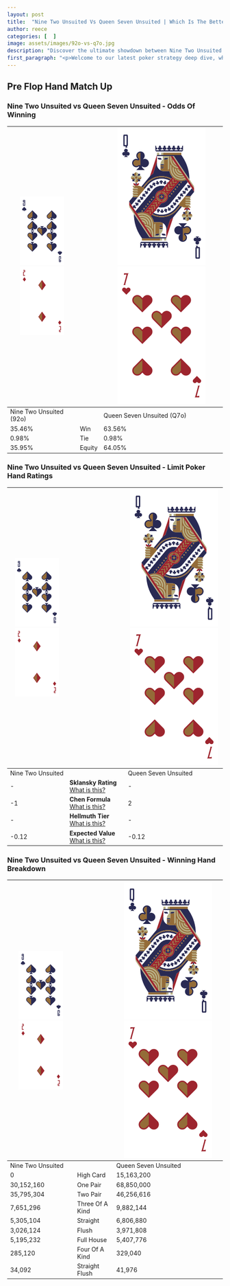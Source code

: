 ```yaml
---
layout: post
title:  "Nine Two Unsuited Vs Queen Seven Unsuited | Which Is The Better Hand In Poker? A Complete Guide"
author: reece
categories: [  ]
image: assets/images/92o-vs-q7o.jpg
description: "Discover the ultimate showdown between Nine Two Unsuited and Queen Seven Unsuited in poker! Uncover the odds, strategies, and scenarios where one hand triumphs over the other. Get ready to up your poker game with this thrilling analysis."
first_paragraph: "<p>Welcome to our latest poker strategy deep dive, where we're pitting two distinct hands against each other in a high-stakes showdown: Nine Two Unsuited vs Queen Seven Unsuited.</p><p>In the dynamic world of poker, every decision counts, and knowing which hand holds the upper hand is key to your success at the table.</p><p>In this article, we'll dissect these two hands, explore the scenarios where one dominates the other, and equip you with the knowledge to make strategic choices that can tip the odds in your favor.</p><p>Get ready to unravel the intriguing dynamics of these poker hands and elevate your game to new heights.</p>"
---
```




[comment]: # (sp0)

## Pre Flop Hand Match Up

<div class="table hand-ratings" markdown="1"> 



### Nine Two Unsuited vs Queen Seven Unsuited - Odds Of Winning


    
| ![image info](assets/images/hand1/9.png) ![image info](assets/images/hand1/2o.png) |  | ![image info](assets/images/hand2/Q.png) ![image info](assets/images/hand2/7o.png) |
| -------- | -------- | -------- |
| Nine Two Unsuited (92o) |  | Queen Seven Unsuited (Q7o) |
| 35.46% | Win | 63.56% |
| 0.98% | Tie | 0.98% |
| 35.95% | Equity | 64.05% |




[comment]: # (sp1)



### Nine Two Unsuited vs Queen Seven Unsuited - Limit Poker Hand Ratings


    
| ![image info](assets/images/hand1/9.png) ![image info](assets/images/hand1/2o.png) |  | ![image info](assets/images/hand2/Q.png) ![image info](assets/images/hand2/7o.png) |
| -------- | -------- | -------- |
| Nine Two Unsuited |  | Queen Seven Unsuited |
| - | **Sklansky Rating** [What is this?](/sklansky-rating-explained) | - |
| -1 | **Chen Formula** [What is this?](/chen-formula-explained) | 2 |
| - | **Hellmuth Tier** [What is this?](/Hellmuth-tier-explained) | - |
| -0.12 | **Expected Value** [What is this?](/expected-value-explained) | -0.12 |




[comment]: # (sp2)



### Nine Two Unsuited vs Queen Seven Unsuited - Winning Hand Breakdown


    
| ![image info](assets/images/hand1/9.png) ![image info](assets/images/hand1/2o.png) |  | ![image info](assets/images/hand2/Q.png) ![image info](assets/images/hand2/7o.png) |
| -------- | -------- | -------- |
| Nine Two Unsuited |  | Queen Seven Unsuited |
| 0 | High Card | 15,163,200 |
| 30,152,160 | One Pair | 68,850,000 |
| 35,795,304 | Two Pair | 46,256,616 |
| 7,651,296 | Three Of A Kind | 9,882,144 |
| 5,305,104 | Straight | 6,806,880 |
| 3,026,124 | Flush | 3,971,808 |
| 5,195,232 | Full House | 5,407,776 |
| 285,120 | Four Of A Kind | 329,040 |
| 34,092 | Straight Flush | 41,976 |




[comment]: # (sp3)



</div>

[comment]: # (sp4)



[comment]: # (sp5)

